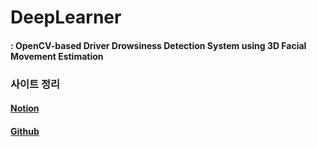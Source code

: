 # DeepLearner
#### :  OpenCV-based Driver Drowsiness Detection System using 3D Facial Movement Estimation
### 사이트 정리
#### [Notion](http://bit.ly/ewhadeeplearner)
#### [Github](https://github.com/indigopyj/DeepLearner)

